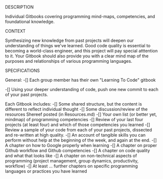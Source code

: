 DESCRIPTION

Individual Gitbooks covering programming mind-maps, competencies, and foundational knowledge.

CONTEXT

Synthesizing new knowledge from past projects will deepen our understanding of things we've learned. Good code quality is essential to becoming a world-class engineer, and this project will pay special atttention to it. Your Gitbook should also provide you with a clear mind map of the purposes and relationships of various programming languages.

SPECIFICATIONS

  General:
 -[] Each group member has their own "Learning To Code" gitbook
 
 -[] Using your deeper understanding of code, push one new commit to each of your past projects.
 
  Each Gitbook includes:
 -[] Some shared structure, but the content is different to reflect individual thought
 -[] Some discussion/review of the resources Shereef posted (in Resources.md)
 -[] Your own list (or better yet, mindmap) of programming competencies
 -[] Review of your last four projects (at least four) and which of those competencies you learned
 -[] Review a sample of your code from each of your past projects, dissected and re-written at high quality. 
 -[] An account of tangible skills you can perform without help at the beginning of the week, and again at the end.
 -[] A chapter on how to Google properly when learning
 -[] A chapter on proper Github workflow and Github competencies
 -[] A chapter on code quality and what that looks like
 -[] A chapter on non-technical aspects of programming (project management, group dynamics, productivity, workflow)
 -[] At least ... further chapters on specific programming languages or practices you have learned
 
